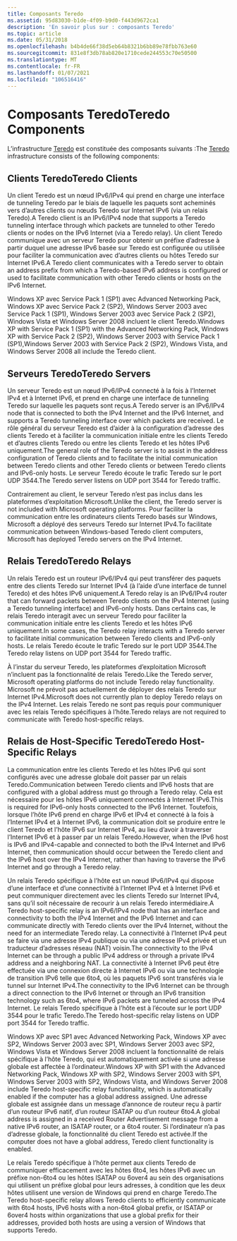 ```yaml
---
title: Composants Teredo
ms.assetid: 95d83030-b1de-4f09-b9d0-f443d9672ca1
description: 'En savoir plus sur : composants Teredo'
ms.topic: article
ms.date: 05/31/2018
ms.openlocfilehash: b4b4de66f38d5eb64b8321b6bb89e78fbb763e60
ms.sourcegitcommit: 831e8f3db78ab820e1710cede244553c70e50500
ms.translationtype: MT
ms.contentlocale: fr-FR
ms.lasthandoff: 01/07/2021
ms.locfileid: "106516416"
---
```

# <a name="teredo-components"></a><span data-ttu-id="b164b-103">Composants Teredo</span><span class="sxs-lookup"><span data-stu-id="b164b-103">Teredo Components</span></span>

<span data-ttu-id="b164b-104">L’infrastructure [Teredo](about-teredo.md) est constituée des composants suivants :</span><span class="sxs-lookup"><span data-stu-id="b164b-104">The [Teredo](about-teredo.md) infrastructure consists of the following components:</span></span>

## <a name="teredo-clients"></a><span data-ttu-id="b164b-105">Clients Teredo</span><span class="sxs-lookup"><span data-stu-id="b164b-105">Teredo Clients</span></span>

<span data-ttu-id="b164b-106">Un client Teredo est un nœud IPv6/IPv4 qui prend en charge une interface de tunneling Teredo par le biais de laquelle les paquets sont acheminés vers d’autres clients ou nœuds Teredo sur Internet IPv6 (via un relais Teredo).</span><span class="sxs-lookup"><span data-stu-id="b164b-106">A Teredo client is an IPv6/IPv4 node that supports a Teredo tunneling interface through which packets are tunneled to other Teredo clients or nodes on the IPv6 Internet (via a Teredo relay).</span></span> <span data-ttu-id="b164b-107">Un client Teredo communique avec un serveur Teredo pour obtenir un préfixe d’adresse à partir duquel une adresse IPv6 basée sur Teredo est configurée ou utilisée pour faciliter la communication avec d’autres clients ou hôtes Teredo sur Internet IPv6.</span><span class="sxs-lookup"><span data-stu-id="b164b-107">A Teredo client communicates with a Teredo server to obtain an address prefix from which a Teredo-based IPv6 address is configured or used to facilitate communication with other Teredo clients or hosts on the IPv6 Internet.</span></span>

<span data-ttu-id="b164b-108">Windows XP avec Service Pack 1 (SP1) avec Advanced Networking Pack, Windows XP avec Service Pack 2 (SP2), Windows Server 2003 avec Service Pack 1 (SP1), Windows Server 2003 avec Service Pack 2 (SP2), Windows Vista et Windows Server 2008 incluent le client Teredo.</span><span class="sxs-lookup"><span data-stu-id="b164b-108">Windows XP with Service Pack 1 (SP1) with the Advanced Networking Pack, Windows XP with Service Pack 2 (SP2), Windows Server 2003 with Service Pack 1 (SP1),Windows Server 2003 with Service Pack 2 (SP2), Windows Vista, and Windows Server 2008 all include the Teredo client.</span></span>

## <a name="teredo-servers"></a><span data-ttu-id="b164b-109">Serveurs Teredo</span><span class="sxs-lookup"><span data-stu-id="b164b-109">Teredo Servers</span></span>

<span data-ttu-id="b164b-110">Un serveur Teredo est un nœud IPv6/IPv4 connecté à la fois à l’Internet IPv4 et à Internet IPv6, et prend en charge une interface de tunneling Teredo sur laquelle les paquets sont reçus.</span><span class="sxs-lookup"><span data-stu-id="b164b-110">A Teredo server is an IPv6/IPv4 node that is connected to both the IPv4 Internet and the IPv6 Internet, and supports a Teredo tunneling interface over which packets are received.</span></span> <span data-ttu-id="b164b-111">Le rôle général du serveur Teredo est d’aider à la configuration d’adresse des clients Teredo et à faciliter la communication initiale entre les clients Teredo et d’autres clients Teredo ou entre les clients Teredo et les hôtes IPv6 uniquement.</span><span class="sxs-lookup"><span data-stu-id="b164b-111">The general role of the Teredo server is to assist in the address configuration of Teredo clients and to facilitate the initial communication between Teredo clients and other Teredo clients or between Teredo clients and IPv6-only hosts.</span></span> <span data-ttu-id="b164b-112">Le serveur Teredo écoute le trafic Teredo sur le port UDP 3544.</span><span class="sxs-lookup"><span data-stu-id="b164b-112">The Teredo server listens on UDP port 3544 for Teredo traffic.</span></span>

<span data-ttu-id="b164b-113">Contrairement au client, le serveur Teredo n’est pas inclus dans les plateformes d’exploitation Microsoft.</span><span class="sxs-lookup"><span data-stu-id="b164b-113">Unlike the client, the Teredo server is not included with Microsoft operating platforms.</span></span> <span data-ttu-id="b164b-114">Pour faciliter la communication entre les ordinateurs clients Teredo basés sur Windows, Microsoft a déployé des serveurs Teredo sur Internet IPv4.</span><span class="sxs-lookup"><span data-stu-id="b164b-114">To facilitate communication between Windows-based Teredo client computers, Microsoft has deployed Teredo servers on the IPv4 Internet.</span></span>

## <a name="teredo-relays"></a><span data-ttu-id="b164b-115">Relais Teredo</span><span class="sxs-lookup"><span data-stu-id="b164b-115">Teredo Relays</span></span>

<span data-ttu-id="b164b-116">Un relais Teredo est un routeur IPv6/IPv4 qui peut transférer des paquets entre des clients Teredo sur Internet IPv4 (à l’aide d’une interface de tunnel Teredo) et des hôtes IPv6 uniquement.</span><span class="sxs-lookup"><span data-stu-id="b164b-116">A Teredo relay is an IPv6/IPv4 router that can forward packets between Teredo clients on the IPv4 Internet (using a Teredo tunneling interface) and IPv6-only hosts.</span></span> <span data-ttu-id="b164b-117">Dans certains cas, le relais Teredo interagit avec un serveur Teredo pour faciliter la communication initiale entre les clients Teredo et les hôtes IPv6 uniquement.</span><span class="sxs-lookup"><span data-stu-id="b164b-117">In some cases, the Teredo relay interacts with a Teredo server to facilitate initial communication between Teredo clients and IPv6-only hosts.</span></span> <span data-ttu-id="b164b-118">Le relais Teredo écoute le trafic Teredo sur le port UDP 3544.</span><span class="sxs-lookup"><span data-stu-id="b164b-118">The Teredo relay listens on UDP port 3544 for Teredo traffic.</span></span>

<span data-ttu-id="b164b-119">À l’instar du serveur Teredo, les plateformes d’exploitation Microsoft n’incluent pas la fonctionnalité de relais Teredo.</span><span class="sxs-lookup"><span data-stu-id="b164b-119">Like the Teredo server, Microsoft operating platforms do not include Teredo relay functionality.</span></span> <span data-ttu-id="b164b-120">Microsoft ne prévoit pas actuellement de déployer des relais Teredo sur Internet IPv4.</span><span class="sxs-lookup"><span data-stu-id="b164b-120">Microsoft does not currently plan to deploy Teredo relays on the IPv4 Internet.</span></span> <span data-ttu-id="b164b-121">Les relais Teredo ne sont pas requis pour communiquer avec les relais Teredo spécifiques à l’hôte.</span><span class="sxs-lookup"><span data-stu-id="b164b-121">Teredo relays are not required to communicate with Teredo host-specific relays.</span></span>

## <a name="teredo-host-specific-relays"></a><span data-ttu-id="b164b-122">Relais de Host-Specific Teredo</span><span class="sxs-lookup"><span data-stu-id="b164b-122">Teredo Host-Specific Relays</span></span>

<span data-ttu-id="b164b-123">La communication entre les clients Teredo et les hôtes IPv6 qui sont configurés avec une adresse globale doit passer par un relais Teredo.</span><span class="sxs-lookup"><span data-stu-id="b164b-123">Communication between Teredo clients and IPv6 hosts that are configured with a global address must go through a Teredo relay.</span></span> <span data-ttu-id="b164b-124">Cela est nécessaire pour les hôtes IPv6 uniquement connectés à Internet IPv6.</span><span class="sxs-lookup"><span data-stu-id="b164b-124">This is required for IPv6-only hosts connected to the IPv6 Internet.</span></span> <span data-ttu-id="b164b-125">Toutefois, lorsque l’hôte IPv6 prend en charge IPv6 et IPv4 et connecté à la fois à l’Internet IPv4 et à Internet IPv6, la communication doit se produire entre le client Teredo et l’hôte IPv6 sur Internet IPv4, au lieu d’avoir à traverser l’Internet IPv6 et à passer par un relais Teredo.</span><span class="sxs-lookup"><span data-stu-id="b164b-125">However, when the IPv6 host is IPv6 and IPv4-capable and connected to both the IPv4 Internet and IPv6 Internet, then communication should occur between the Teredo client and the IPv6 host over the IPv4 Internet, rather than having to traverse the IPv6 Internet and go through a Teredo relay.</span></span>

<span data-ttu-id="b164b-126">Un relais Teredo spécifique à l’hôte est un nœud IPv6/IPv4 qui dispose d’une interface et d’une connectivité à l’Internet IPv4 et à Internet IPv6 et peut communiquer directement avec les clients Teredo sur Internet IPv4, sans qu’il soit nécessaire de recourir à un relais Teredo intermédiaire.</span><span class="sxs-lookup"><span data-stu-id="b164b-126">A Teredo host-specific relay is an IPv6/IPv4 node that has an interface and connectivity to both the IPv4 Internet and the IPv6 Internet and can communicate directly with Teredo clients over the IPv4 Internet, without the need for an intermediate Teredo relay.</span></span> <span data-ttu-id="b164b-127">La connectivité à l’Internet IPv4 peut se faire via une adresse IPv4 publique ou via une adresse IPv4 privée et un traducteur d’adresses réseau (NAT) voisin.</span><span class="sxs-lookup"><span data-stu-id="b164b-127">The connectivity to the IPv4 Internet can be through a public IPv4 address or through a private IPv4 address and a neighboring NAT.</span></span> <span data-ttu-id="b164b-128">La connectivité à Internet IPv6 peut être effectuée via une connexion directe à Internet IPv6 ou via une technologie de transition IPv6 telle que 6to4, où les paquets IPv6 sont transférés via le tunnel sur Internet IPv4.</span><span class="sxs-lookup"><span data-stu-id="b164b-128">The connectivity to the IPv6 Internet can be through a direct connection to the IPv6 Internet or through an IPv6 transition technology such as 6to4, where IPv6 packets are tunneled across the IPv4 Internet.</span></span> <span data-ttu-id="b164b-129">Le relais Teredo spécifique à l’hôte est à l’écoute sur le port UDP 3544 pour le trafic Teredo.</span><span class="sxs-lookup"><span data-stu-id="b164b-129">The Teredo host-specific relay listens on UDP port 3544 for Teredo traffic.</span></span>

<span data-ttu-id="b164b-130">Windows XP avec SP1 avec Advanced Networking Pack, Windows XP avec SP2, Windows Server 2003 avec SP1, Windows Server 2003 avec SP2, Windows Vista et Windows Server 2008 incluent la fonctionnalité de relais spécifique à l’hôte Teredo, qui est automatiquement activée si une adresse globale est affectée à l’ordinateur.</span><span class="sxs-lookup"><span data-stu-id="b164b-130">Windows XP with SP1 with the Advanced Networking Pack, Windows XP with SP2, Windows Server 2003 with SP1, Windows Server 2003 with SP2, Windows Vista, and Windows Server 2008 include Teredo host-specific relay functionality, which is automatically enabled if the computer has a global address assigned.</span></span> <span data-ttu-id="b164b-131">Une adresse globale est assignée dans un message d’annonce de routeur reçu à partir d’un routeur IPv6 natif, d’un routeur ISATAP ou d’un routeur 6to4.</span><span class="sxs-lookup"><span data-stu-id="b164b-131">A global address is assigned in a received Router Advertisement message from a native IPv6 router, an ISATAP router, or a 6to4 router.</span></span> <span data-ttu-id="b164b-132">Si l’ordinateur n’a pas d’adresse globale, la fonctionnalité du client Teredo est activée.</span><span class="sxs-lookup"><span data-stu-id="b164b-132">If the computer does not have a global address, Teredo client functionality is enabled.</span></span>

<span data-ttu-id="b164b-133">Le relais Teredo spécifique à l’hôte permet aux clients Teredo de communiquer efficacement avec les hôtes 6to4, les hôtes IPv6 avec un préfixe non-6to4 ou les hôtes ISATAP ou 6over4 au sein des organisations qui utilisent un préfixe global pour leurs adresses, à condition que les deux hôtes utilisent une version de Windows qui prend en charge Teredo.</span><span class="sxs-lookup"><span data-stu-id="b164b-133">The Teredo host-specific relay allows Teredo clients to efficiently communicate with 6to4 hosts, IPv6 hosts with a non-6to4 global prefix, or ISATAP or 6over4 hosts within organizations that use a global prefix for their addresses, provided both hosts are using a version of Windows that supports Teredo.</span></span>

 

 





